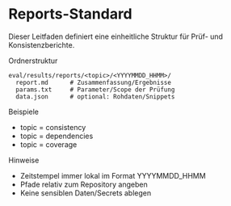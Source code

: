 # Reports-Standard

Dieser Leitfaden definiert eine einheitliche Struktur für Prüf- und Konsistenzberichte.

Ordnerstruktur

```
eval/results/reports/<topic>/<YYYYMMDD_HHMM>/
  report.md      # Zusammenfassung/Ergebnisse
  params.txt     # Parameter/Scope der Prüfung
  data.json      # optional: Rohdaten/Snippets
```

Beispiele

- topic = consistency
- topic = dependencies
- topic = coverage

Hinweise

- Zeitstempel immer lokal im Format YYYYMMDD_HHMM
- Pfade relativ zum Repository angeben
- Keine sensiblen Daten/Secrets ablegen
